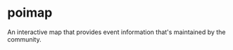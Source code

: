poimap
======

An interactive map that provides event information that's maintained by the community.
